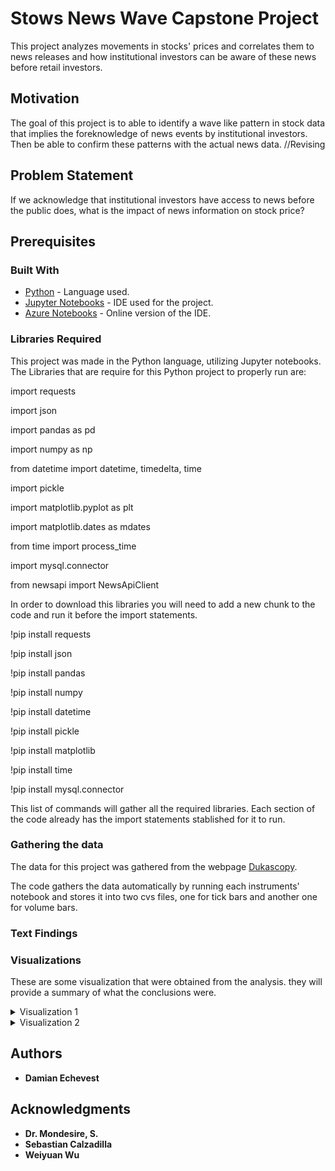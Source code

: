# Stows News Wave Capstone Project

This project analyzes movements in stocks' prices and correlates them to news releases and how institutional investors can be aware of these news before retail investors.

## Motivation

The goal of this project is to able to identify a wave like pattern in stock data that implies the foreknowledge of news events by institutional investors. Then be able to confirm these patterns with the actual news data. //Revising

## Problem Statement

If we acknowledge that institutional investors have access to news before the public does, what is the impact of news information on stock price? 

## Prerequisites

### Built With

* [Python](https://www.python.org/) - Language used.
* [Jupyter Notebooks](https://jupyter.org/install) - IDE used for the project.
* [Azure Notebooks](https://notebooks.azure.com/) - Online version of the IDE.

### Libraries Required
This project was made in the Python language, utilizing Jupyter notebooks.
The Libraries that are require for this Python project to properly run are:

import requests 

import json 

import pandas as pd

import numpy as np

from datetime import datetime, timedelta, time

import pickle

import matplotlib.pyplot as plt

import matplotlib.dates as mdates

from time import process_time 

import mysql.connector

from newsapi import NewsApiClient

In order to download this libraries you will need to add a new chunk to the code and run it before the import statements.


!pip install requests

!pip install json

!pip install pandas

!pip install numpy

!pip install datetime

!pip install pickle

!pip install matplotlib

!pip install time

!pip install mysql.connector


This list of commands will gather all the required libraries.
Each section of the code already has the import statements stablished for it to run.


### Gathering the data

The data for this project was gathered from the webpage [Dukascopy](https://www.dukascopy.com/trading-tools).

The code gathers the data automatically by running each instruments' notebook and stores it into two cvs files, one for tick bars and another one for volume bars.

### Text Findings



### Visualizations
These are some visualization that were obtained from the analysis. they will provide a summary of what the conclusions were.

<details>
           <summary>Visualization 1</summary>
           <p>
         
The following visualization shows How the price changed throughout the years. It shows minimun, max and average value
![alt text](https://github.com/TheCodeMaster2030/Money_Moves/blob/master/code/download.png?raw=true)

</p>
</details>
<details>
           <summary>Visualization 2</summary>
           <p>
                      
   This is mine actual time series model and one can see the predicted values and how close they were to the actual value. The model had a good accuracy interval.

![alt text](https://github.com/TheCodeMaster2030/Money_Moves/blob/master/code/Time_series.png?raw=true)
  </p>
         </details>
         

## Authors


* **Damian Echevest**


## Acknowledgments

* **Dr. Mondesire, S.** 
* **Sebastian Calzadilla** 
* **Weiyuan Wu**
